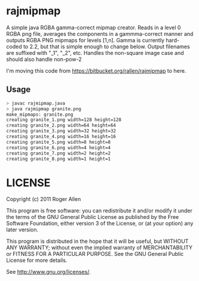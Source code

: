 rajmipmap
=========

A simple java RGBA gamma-correct mipmap creator.  Reads in a level 0
RGBA png file, averages the components in a gammma-correct manner and
outputs RGBA PNG mipmaps for levels [1,n].  Gamma is currently
hard-coded to 2.2, but that is simple enough to change below.  Output
filenames are suffixed with "_1", "_2", etc.  Handles the non-square
image case and should also handle non-pow-2

I'm moving this code from https://bitbucket.org/rallen/rajmipmap to here.

## Usage

```bash
> javac rajmipmap.java
> java rajmipmap granite.png
make_mipmaps: granite.png
creating granite_1.png width=128 height=128
creating granite_2.png width=64 height=64
creating granite_3.png width=32 height=32
creating granite_4.png width=16 height=16
creating granite_5.png width=8 height=8
creating granite_6.png width=4 height=4
creating granite_7.png width=2 height=2
creating granite_8.png width=1 height=1
```

LICENSE
=======

Copyright (c) 2011 Roger Allen

This program is free software: you can redistribute it and/or modify
it under the terms of the GNU General Public License as published by
the Free Software Foundation, either version 3 of the License, or (at
your option) any later version.

This program is distributed in the hope that it will be useful, but
WITHOUT ANY WARRANTY; without even the implied warranty of
MERCHANTABILITY or FITNESS FOR A PARTICULAR PURPOSE.  See the GNU
General Public License for more details.

See <http://www.gnu.org/licenses/>.
